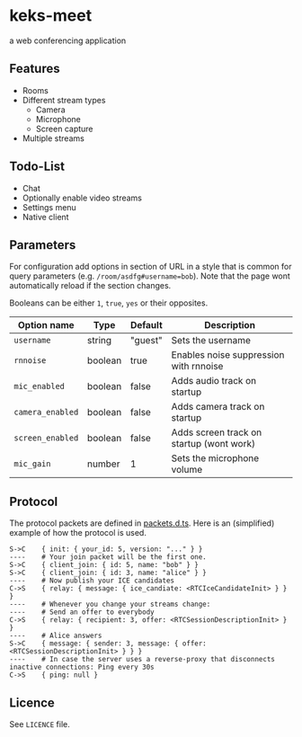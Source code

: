 # keks-meet

a web conferencing application

## Features

-   Rooms
-   Different stream types
    -   Camera
    -   Microphone
    -   Screen capture
-   Multiple streams

## Todo-List

-   Chat
-   Optionally enable video streams
-   Settings menu
-   Native client

## Parameters

For configuration add options in section of URL in a style that is common for query parameters (e.g. `/room/asdfg#username=bob`).
Note that the page wont automatically reload if the section changes.

Booleans can be either `1`, `true`, `yes` or their opposites.

| Option name      | Type    | Default | Description                              |
| ---------------- | ------- | ------- | ---------------------------------------- |
| `username`       | string  | "guest" | Sets the username                        |
| `rnnoise`        | boolean | true    | Enables noise suppression with rnnoise   |
| `mic_enabled`    | boolean | false   | Adds audio track on startup              |
| `camera_enabled` | boolean | false   | Adds camera track on startup             |
| `screen_enabled` | boolean | false   | Adds screen track on startup (wont work) |
| `mic_gain`       | number  | 1       | Sets the microphone volume               |

## Protocol

The protocol packets are defined in [packets.d.ts](./common/packets.d.ts). Here is an (simplified) example of how the protocol is used.

```
S->C    { init: { your_id: 5, version: "..." } }
----    # Your join packet will be the first one.
S->C    { client_join: { id: 5, name: "bob" } }
S->C    { client_join: { id: 3, name: "alice" } }
----    # Now publish your ICE candidates
C->S    { relay: { message: { ice_candiate: <RTCIceCandidateInit> } } }
----    # Whenever you change your streams change:
----    # Send an offer to everybody
C->S    { relay: { recipient: 3, offer: <RTCSessionDescriptionInit> } }
----    # Alice answers
S->C    { message: { sender: 3, message: { offer: <RTCSessionDescriptionInit> } } }
----    # In case the server uses a reverse-proxy that disconnects inactive connections: Ping every 30s
C->S    { ping: null }
```

## Licence

See `LICENCE` file.
